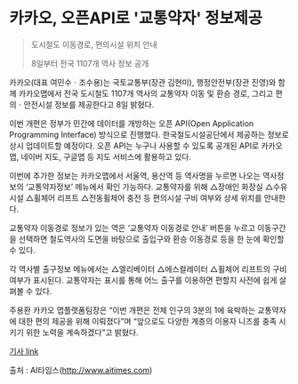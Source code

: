 # 카카오, 오픈API로 '교통약자' 정보제공

> 도시철도 이동경로, 편의시설 위치 안내
>
> 8일부터 전국 1107개 역사 정보 공개

카카오(대표 여민수ㆍ조수용)는 국토교통부(장관 김현미), 행정안전부(장관 진영)와 함께 카카오맵에서 전국 도시철도 1107개 역사의 교통약자 이동 및 환승 경로, 그리고 편의ㆍ안전시설 정보를 제공한다고 8일 밝혔다.

이번 개편은 정부가 민간에 데이터를 개방하는 오픈 API(Open Application Programming Interface) 방식으로 진행했다. 한국철도시설공단에서 제공하는 정보로 상시 업데이트할 예정이다. 오픈 API는 누구나 사용할 수 있도록 공개된 API로 카카오맵, 네이버 지도, 구글맵 등 지도 서비스에 활용하고 있다. 

이번에 추가한 정보는 카카오맵에서 서울역, 용산역 등 역사명을 누르면 나오는 역사정보의 ‘교통약자정보’ 메뉴에서 확인 가능하다. 교통약자를 위해 △장애인 화장실 △수유시설 △휠체어 리프트 △전동휠체어 충전 등 편의시설 구비 여부와 상세 위치를 안내한다.

교통약자 이동경로 정보가 있는 역은 ‘교통약자 이동경로 안내’ 버튼을 누르고 이동구간을 선택하면 철도역사의 도면을 바탕으로 출입구와 환승 이동경로 등을 한 눈에 확인할 수 있다.

각 역사별 출구정보 메뉴에서는 △엘리베이터 △에스컬레이터 △휠체어 리프트의 구비 여부가 표시된다. 교통약자는 표시를 통해 어느 출구를 이용하면 편할지 사전에 쉽게 살펴볼 수 있다.

주용환 카카오 맵플랫폼팀장은 “이번 개편은 전체 인구의 3분의 1에 육박하는 교통약자에 대한 편의 제공을 위해 이뤄졌다”며 “앞으로도 다양한 계층의 이용자 니즈를 충족 시키기 위한 노력을 계속하겠다”고 밝혔다.

[기사 link](http://www.aitimes.com/news/articleView.html?idxno=130302)

출처 : AI타임스(http://www.aitimes.com)
